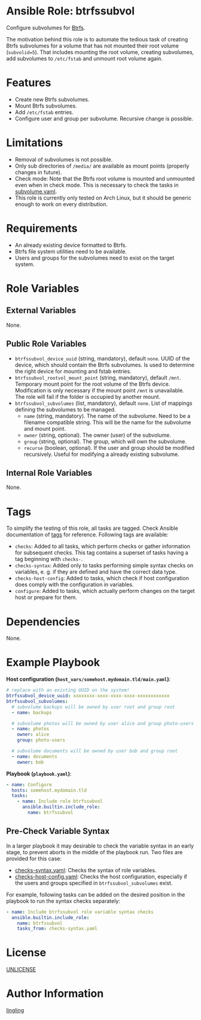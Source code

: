 # Ansible Role: btrfssubvol

Configure subvolumes for [Btrfs](https://btrfs.readthedocs.io/).

The motivation behind this role is to automate the tedious task of creating
Btrfs subvolumes for a volume that has not mounted their root volume
(`subvolid=5`). That includes mounting the root volume, creating subvolumes, add
subvolumes to `/etc/fstab` and unmount root volume again.


# Features

- Create new Btrfs subvolumes.
- Mount Btrfs subvolumes.
- Add `/etc/fstab` entries.
- Configure user and group per subvolume. Recursive change is possible.


# Limitations

- Removal of subvolumes is not possible.
- Only sub directories of `/media/` are available as mount points (properly
changes in future).
- Check mode: Note that the Btrfs root volume is mounted and unmounted even when
in check mode. This is necessary to check the tasks in
[subvolume.yaml](./tasks/subvolumes.yaml).
- This role is currently only tested on Arch Linux, but it should be generic
enough to work on every distribution.


# Requirements

- An already existing device formatted to Btrfs.
- Btrfs file system utilities need to be available. 
- Users and groups for the subvolumes need to exist on the target system.


# Role Variables


## External Variables

None.


## Public Role Variables

- `btrfssubvol_device_uuid` (string, mandatory), default `none`. UUID of the
device, which should contain the Btrfs subvolumes. Is used to determine the
right device for mounting and fstab entries.
- `btrfssubvol_rootvol_mount_point` (string, mandatory), default `/mnt`.
Temporary mount point for the root volume of the Btrfs device. Modification is
only necessary if the mount point `/mnt` is unavailable. The role will fail if
the folder is occupied by another mount.
- `btrfssubvol_subvolumes` (list, mandatory), default `none`. List of mappings
defining the subvolumes to be managed.
    - `name` (string, mandatory). The name of the subvolume. Need to be a
    filename compatible string. This will be the name for the subvolume and
    mount point.
    - `owner` (string, optional). The owner (user) of the subvolume.
    - `group` (string, optional). The group, which will own the subvolume.
    - `recurse` (boolean, optional). If the user and group should be modified
    recursively. Useful for modifying a already existing subvolume.


## Internal Role Variables

None.


# Tags

To simplify the testing of this role, all tasks are tagged. Check Ansible
documentation of
[tags](https://docs.ansible.com/ansible/latest/playbook_guide/playbooks_tags.html)
for reference. Following tags are available:

- `checks`: Added to all tasks, which perform checks or gather information for
subsequent checks. This tag contains a superset of tasks having a tag beginning
with `checks-`.
- `checks-syntax`: Added only to tasks performing simple syntax checks on
variables, e. g. if they are defined and have the correct data type.
- `checks-host-config`: Added to tasks, which check if host configuration does
comply with the configuration in variables.
- `configure`: Added to tasks, which actually perform changes on the target host
or prepare for them.


# Dependencies

None.


# Example Playbook

**Host configuration (`host_vars/somehost.mydomain.tld/main.yaml`)**:

```yaml
# replace with an existing UUID on the system!
btrfssubvol_device_uuid: xxxxxxxx-xxxx-xxxx-xxxx-xxxxxxxxxxxx
btrfssubvol_subvolumes:
  # subvolume backups will be owned by user root and group root
  - name: backups    

  # subvolume photos will be owned by user alice and group photo-users
  - name: photos
    owner: alice
    group: photo-users

  # subvolume documents will be owned by user bob and group root
  - name: documents
    owner: bob
```

**Playbook (`playbook.yaml`)**:

```yaml
- name: Configure
  hosts: somehost.mydomain.tld
  tasks:
    - name: Include role btrfssubvol
      ansible.builtin.include_role:
        name: btrfssubvol
```


## Pre-Check Variable Syntax

In a larger playbook it may desirable to check the variable syntax in an early
stage, to prevent aborts in the middle of the playbook run. Two files are
provided for this case:

- [checks-syntax.yaml](./tasks/checks-syntax.yaml): Checks the syntax of role
variables.
- [checks-host-config.yaml](./tasks/checks-host-config.yaml): Checks the host
configuration, especially if the users and groups specified in
`btrfssubvol_subvolumes` exist.

For example, following tasks can be added on the desired position in the
playbook to run the syntax checks separately:

```yaml
- name: Include btrfssubvol role variable syntax checks
  ansible.builtin.include_role:
    name: btrfssubvol 
    tasks_from: checks-syntax.yaml
```


# License

[UNLICENSE](./LICENSE)


# Author Information

[lingling](../../../../../)
